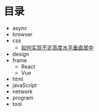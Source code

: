 # 目录

-   async
-   browser
-   css
    -   [如何实现不定高度水平垂直居中](/Frontend-Interview-Questions/css/如何实现不定高度水平垂直居中)
-   design
-   frame
    -   React
    -   Vue
-   html
-   javaScript
-   network
-   program
-   tool